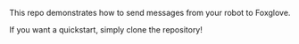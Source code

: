 This repo demonstrates how to send messages from your robot to Foxglove. 

If you want a quickstart, simply clone the repository!
